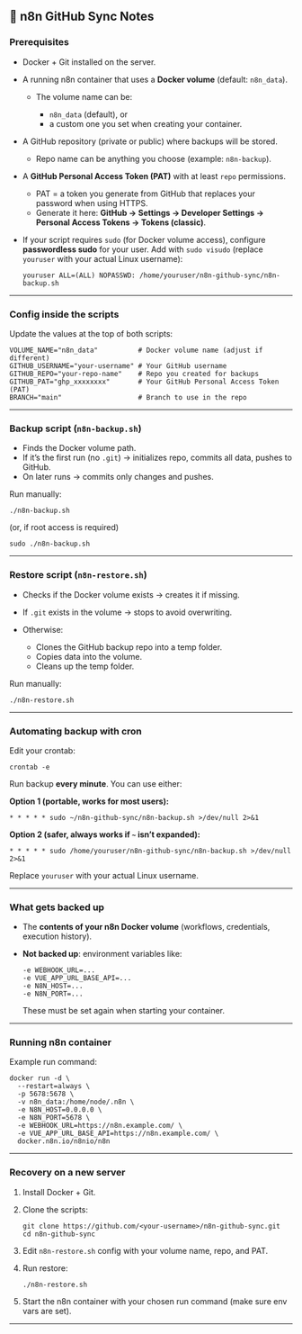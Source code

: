 ## 📝 n8n GitHub Sync Notes

### Prerequisites

* Docker + Git installed on the server.
* A running n8n container that uses a **Docker volume** (default: `n8n_data`).

  * The volume name can be:

    * `n8n_data` (default), or
    * a custom one you set when creating your container.
* A GitHub repository (private or public) where backups will be stored.

  * Repo name can be anything you choose (example: `n8n-backup`).
* A **GitHub Personal Access Token (PAT)** with at least `repo` permissions.

  * PAT = a token you generate from GitHub that replaces your password when using HTTPS.
  * Generate it here: **GitHub → Settings → Developer Settings → Personal Access Tokens → Tokens (classic)**.
* If your script requires `sudo` (for Docker volume access), configure **passwordless sudo** for your user.
  Add with `sudo visudo` (replace `youruser` with your actual Linux username):

  ```
  youruser ALL=(ALL) NOPASSWD: /home/youruser/n8n-github-sync/n8n-backup.sh
  ```

---

### Config inside the scripts

Update the values at the top of both scripts:

```
VOLUME_NAME="n8n_data"          # Docker volume name (adjust if different)
GITHUB_USERNAME="your-username" # Your GitHub username
GITHUB_REPO="your-repo-name"    # Repo you created for backups
GITHUB_PAT="ghp_xxxxxxxx"       # Your GitHub Personal Access Token (PAT)
BRANCH="main"                   # Branch to use in the repo
```

---

### Backup script (`n8n-backup.sh`)

* Finds the Docker volume path.
* If it’s the first run (no `.git`) → initializes repo, commits all data, pushes to GitHub.
* On later runs → commits only changes and pushes.

Run manually:

```
./n8n-backup.sh
```

(or, if root access is required)

```
sudo ./n8n-backup.sh
```

---

### Restore script (`n8n-restore.sh`)

* Checks if the Docker volume exists → creates it if missing.
* If `.git` exists in the volume → stops to avoid overwriting.
* Otherwise:

  * Clones the GitHub backup repo into a temp folder.
  * Copies data into the volume.
  * Cleans up the temp folder.

Run manually:

```
./n8n-restore.sh
```

---

### Automating backup with cron

Edit your crontab:

```
crontab -e
```

Run backup **every minute**. You can use either:

**Option 1 (portable, works for most users):**

```
* * * * * sudo ~/n8n-github-sync/n8n-backup.sh >/dev/null 2>&1
```

**Option 2 (safer, always works if `~` isn’t expanded):**

```
* * * * * sudo /home/youruser/n8n-github-sync/n8n-backup.sh >/dev/null 2>&1
```

Replace `youruser` with your actual Linux username.

---

### What gets backed up

* The **contents of your n8n Docker volume** (workflows, credentials, execution history).
* **Not backed up**: environment variables like:

  ```
  -e WEBHOOK_URL=...
  -e VUE_APP_URL_BASE_API=...
  -e N8N_HOST=...
  -e N8N_PORT=...
  ```

  These must be set again when starting your container.

---

### Running n8n container

Example run command:

```
docker run -d \
  --restart=always \
  -p 5678:5678 \
  -v n8n_data:/home/node/.n8n \
  -e N8N_HOST=0.0.0.0 \
  -e N8N_PORT=5678 \
  -e WEBHOOK_URL=https://n8n.example.com/ \
  -e VUE_APP_URL_BASE_API=https://n8n.example.com/ \
  docker.n8n.io/n8nio/n8n
```

---

### Recovery on a new server

1. Install Docker + Git.
2. Clone the scripts:

   ```
   git clone https://github.com/<your-username>/n8n-github-sync.git
   cd n8n-github-sync
   ```
3. Edit `n8n-restore.sh` config with your volume name, repo, and PAT.
4. Run restore:

   ```
   ./n8n-restore.sh
   ```
5. Start the n8n container with your chosen run command (make sure env vars are set).

---

